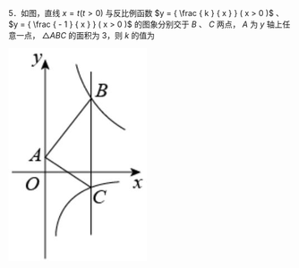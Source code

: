 5．如图，直线 $x = t ( t > 0 )$ 与反比例函数 $y = { \frac { k } { x } } ( x > 0 )$ 、 $y = { \frac { - 1 } { x } } ( x > 0 )$ 的图象分别交于 $B$ 、 $C$ 两点， $A$ 为 $y$ 轴上任意一点， ${ \triangle A B C }$ 的面积为 3，则 $k$ 的值为

![](<../../qs_image_DB/专题1-4_一文搞定反比例函数7个模型，13类题型（解析版）_/e77431853466f07f5cf77222383f0a3f6b3c992cb2942d913993c4c5389f7851.jpg>)
